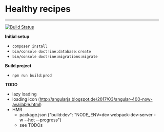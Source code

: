# Healthy recipes
---
[![Build Status](https://travis-ci.com/PaulKujawa/vpit.svg?token=uX8iz9gHcJk5sGqwqgvR&branch=master)](https://travis-ci.com/PaulKujawa/vpit)

**Initial setup**
* `composer install`
* `bin/console doctrine:database:create`
* `bin/console doctrine:migrations:migrate`

**Build project**
* `npm run build:prod`

**TODO**
* lazy loading
* loading icon (http://angularjs.blogspot.de/2017/03/angular-400-now-available.html)
* HMR
  * package.json ("build:dev": "NODE_ENV=dev webpack-dev-server -w --hot --progress")
  * see TODOs
